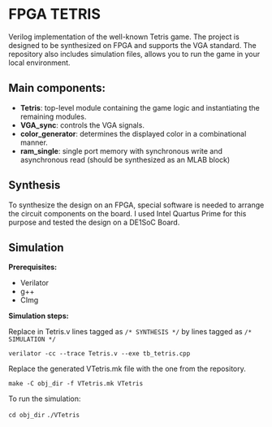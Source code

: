 # FPGA TETRIS

Verilog implementation of the well-known Tetris game. The project is designed to be synthesized on FPGA and supports the VGA standard. The repository also includes simulation files, allows you to run the game in your local environment.

## Main components:

- **Tetris**: top-level module containing the game logic and instantiating the remaining modules. 
- **VGA_sync**: controls the VGA  signals. 
- **color_generator**: determines the displayed color in a combinational manner. 
- **ram_single**: single port memory with synchronous write and asynchronous read (should be synthesized as an MLAB block)

## Synthesis
To synthesize the design on an FPGA, special software is needed to arrange the circuit components on the board. I used Intel Quartus Prime for this purpose and tested the design on a DE1SoC Board.

## Simulation

**Prerequisites:**

- Verilator 
- g++ 
- CImg

**Simulation steps:**

Replace in Tetris.v lines tagged as `/* SYNTHESIS */` by lines tagged as `/* SIMULATION */`

`verilator -cc --trace Tetris.v --exe tb_tetris.cpp`

Replace the generated VTetris.mk file with the one from the repository.

`make -C obj_dir -f VTetris.mk VTetris`

To run the simulation:

`cd obj_dir`
`./VTetris`

